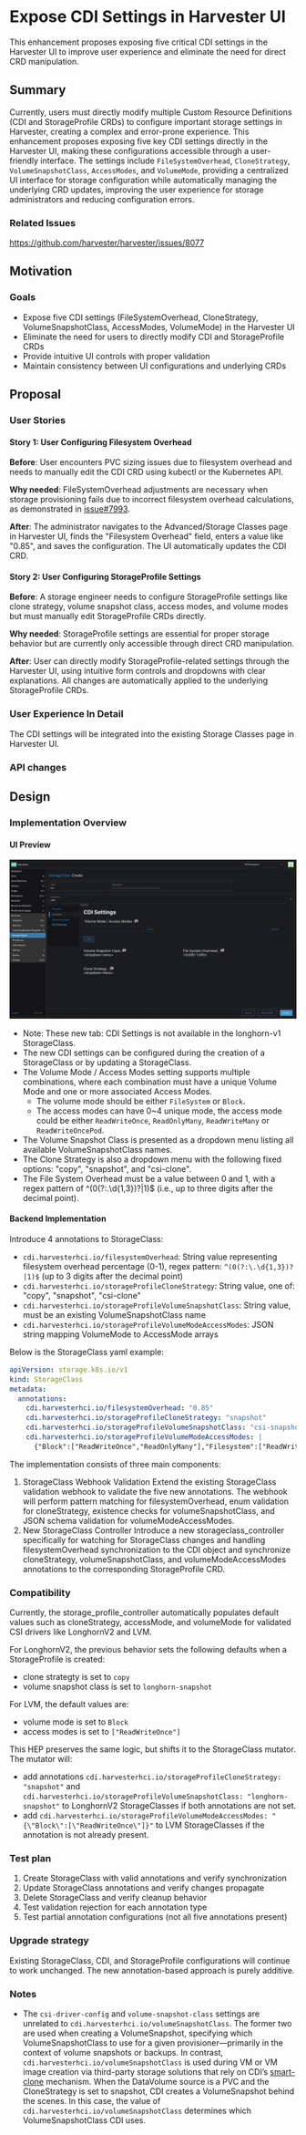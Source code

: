 # Expose CDI Settings in Harvester UI

This enhancement proposes exposing five critical CDI settings in the Harvester UI to improve user experience and eliminate the need for direct CRD manipulation.

## Summary

Currently, users must directly modify multiple Custom Resource Definitions (CDI and StorageProfile CRDs) to configure important storage settings in Harvester, creating a complex and error-prone experience. This enhancement proposes exposing five key CDI settings directly in the Harvester UI, making these configurations accessible through a user-friendly interface. The settings include `FileSystemOverhead`, `CloneStrategy`, `VolumeSnapshotClass`, `AccessModes`, and `VolumeMode`, providing a centralized UI interface for storage configuration while automatically managing the underlying CRD updates, improving the user experience for storage administrators and reducing configuration errors.

### Related Issues

https://github.com/harvester/harvester/issues/8077

## Motivation

### Goals

- Expose five CDI settings (FileSystemOverhead, CloneStrategy, VolumeSnapshotClass, AccessModes, VolumeMode) in the Harvester UI
- Eliminate the need for users to directly modify CDI and StorageProfile CRDs
- Provide intuitive UI controls with proper validation
- Maintain consistency between UI configurations and underlying CRDs

## Proposal

### User Stories

#### Story 1: User Configuring Filesystem Overhead

**Before**: User encounters PVC sizing issues due to filesystem overhead and needs to manually edit the CDI CRD using kubectl or the Kubernetes API.

**Why needed**: FileSystemOverhead adjustments are necessary when storage provisioning fails due to incorrect filesystem overhead calculations, as demonstrated in [issue#7993](https://github.com/harvester/harvester/issues/7993).

**After**: The administrator navigates to the Advanced/Storage Classes page in Harvester UI, finds the "Filesystem Overhead" field, enters a value like "0.85", and saves the configuration. The UI automatically updates the CDI CRD.

#### Story 2: User Configuring StorageProfile Settings

**Before**: A storage engineer needs to configure StorageProfile settings like clone strategy, volume snapshot class, access modes, and volume modes but must manually edit StorageProfile CRDs directly.

**Why needed**: StorageProfile settings are essential for proper storage behavior but are currently only accessible through direct CRD manipulation.

**After**: User can directly modify StorageProfile-related settings through the Harvester UI, using intuitive form controls and dropdowns with clear explanations. All changes are automatically applied to the underlying StorageProfile CRDs.

### User Experience In Detail

The CDI settings will be integrated into the existing Storage Classes page in Harvester UI.

### API changes

## Design

### Implementation Overview

#### UI Preview

![storageclass-ui](./20250522-expose-cdi-settings-in-ui/storageclass-ui.png)

- Note: These new tab: CDI Settings is not available in the longhorn-v1 StorageClass.
- The new CDI settings can be configured during the creation of a StorageClass or by updating a StorageClass.
- The Volume Mode / Access Modes setting supports multiple combinations, where each combination must have a unique Volume Mode and one or more associated Access Modes.
  - The volume mode should be either `FileSystem` or `Block`.
  - The access modes can have 0~4 unique mode, the access mode could be either `ReadWriteOnce`, `ReadOnlyMany`, `ReadWriteMany` or `ReadWriteOncePod`.
- The Volume Snapshot Class is presented as a dropdown menu listing all available VolumeSnapshotClass names.
- The Clone Strategy is also a dropdown menu with the following fixed options: "copy", "snapshot", and "csi-clone".
- The File System Overhead must be a value between 0 and 1, with a regex pattern of ^(0(?:\.\d{1,3})?|1)$ (i.e., up to three digits after the decimal point).

#### Backend Implementation

Introduce 4 annotations to StorageClass:

- `cdi.harvesterhci.io/filesystemOverhead`: String value representing filesystem overhead percentage (0-1), regex pattern: `^(0(?:\.\d{1,3})?|1)$` (up to 3 digits after the decimal point)
- `cdi.harvesterhci.io/storageProfileCloneStrategy`: String value, one of: "copy", "snapshot", "csi-clone"
- `cdi.harvesterhci.io/storageProfileVolumeSnapshotClass`: String value, must be an existing VolumeSnapshotClass name
- `cdi.harvesterhci.io/storageProfileVolumeModeAccessModes`: JSON string mapping VolumeMode to AccessMode arrays

Below is the StorageClass yaml example:

```yaml
apiVersion: storage.k8s.io/v1
kind: StorageClass
metadata:
  annotations:
    cdi.harvesterhci.io/filesystemOverhead: "0.85"
    cdi.harvesterhci.io/storageProfileCloneStrategy: "snapshot"
    cdi.harvesterhci.io/storageProfileVolumeSnapshotClass: "csi-snapshot-class"
    cdi.harvesterhci.io/storageProfileVolumeModeAccessModes: |
      {"Block":["ReadWriteOnce","ReadOnlyMany"],"Filesystem":["ReadWriteOnce","ReadWriteMany"]}
```

The implementation consists of three main components:

1. StorageClass Webhook Validation
Extend the existing StorageClass validation webhook to validate the five new annotations. The webhook will perform pattern matching for filesystemOverhead, enum validation for cloneStrategy, existence checks for volumeSnapshotClass, and JSON schema validation for volumeModeAccessModes.
2. New StorageClass Controller
Introduce a new storageclass_controller specifically for watching for StorageClass changes and handling filesystemOverhead synchronization to the CDI object and synchronize cloneStrategy, volumeSnapshotClass, and volumeModeAccessModes annotations to the corresponding StorageProfile CRD.

### Compatibility
Currently, the storage_profile_controller automatically populates default values such as cloneStrategy, accessMode, and volumeMode for validated CSI drivers like LonghornV2 and LVM.

For LonghornV2, the previous behavior sets the following defaults when a StorageProfile is created:
- clone strategty is set to `copy`
- volume snapshot class is set to `longhorn-snapshot`

For LVM, the default values are:
- volume mode is set to `Block`
- access modes is set to `["ReadWriteOnce"]`

This HEP preserves the same logic, but shifts it to the StorageClass mutator. The mutator will:
- add annotations `cdi.harvesterhci.io/storageProfileCloneStrategy: "snapshot"` and `cdi.harvesterhci.io/storageProfileVolumeSnapshotClass: "longhorn-snapshot"` to LonghornV2 StorageClasses if both annotations are not set.
- add `cdi.harvesterhci.io/storageProfileVolumeModeAccessModes: "{\"Block\":[\"ReadWriteOnce\"]}"` to LVM StorageClasses if the annotation is not already present.

### Test plan

1. Create StorageClass with valid annotations and verify synchronization
2. Update StorageClass annotations and verify changes propagate
3. Delete StorageClass and verify cleanup behavior
4. Test validation rejection for each annotation type
5. Test partial annotation configurations (not all five annotations present)

### Upgrade strategy

Existing StorageClass, CDI, and StorageProfile configurations will continue to work unchanged. The new annotation-based approach is purely additive.

### Notes
- The `csi-driver-config` and `volume-snapshot-class` settings are unrelated to `cdi.harvesterhci.io/volumeSnapshotClass`. The former two are used when creating a VolumeSnapshot, specifying which VolumeSnapshotClass to use for a given provisioner—primarily in the context of volume snapshots or backups.
In contrast, `cdi.harvesterhci.io/volumeSnapshotClass` is used during VM or VM image creation via third-party storage solutions that rely on CDI’s [smart-clone](https://github.com/kubevirt/containerized-data-importer/blob/main/doc/smart-clone.md) mechanism. When the DataVolume source is a PVC and the CloneStrategy is set to snapshot, CDI creates a VolumeSnapshot behind the scenes. In this case, the value of `cdi.harvesterhci.io/volumeSnapshotClass` determines which VolumeSnapshotClass CDI uses.
